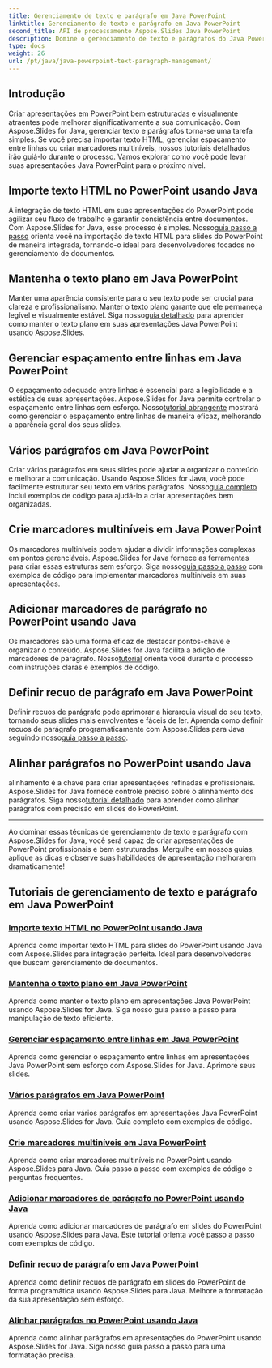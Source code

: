 ```yaml
---
title: Gerenciamento de texto e parágrafo em Java PowerPoint
linktitle: Gerenciamento de texto e parágrafo em Java PowerPoint
second_title: API de processamento Aspose.Slides Java PowerPoint
description: Domine o gerenciamento de texto e parágrafos do Java PowerPoint com Aspose.Slides. Aprenda a importar texto HTML, gerenciar espaçamento entre linhas, criar marcadores e alinhar parágrafos.
type: docs
weight: 26
url: /pt/java/java-powerpoint-text-paragraph-management/
---
```

## Introdução

Criar apresentações em PowerPoint bem estruturadas e visualmente atraentes pode melhorar significativamente a sua comunicação. Com Aspose.Slides for Java, gerenciar texto e parágrafos torna-se uma tarefa simples. Se você precisa importar texto HTML, gerenciar espaçamento entre linhas ou criar marcadores multiníveis, nossos tutoriais detalhados irão guiá-lo durante o processo. Vamos explorar como você pode levar suas apresentações Java PowerPoint para o próximo nível.

## Importe texto HTML no PowerPoint usando Java
 A integração de texto HTML em suas apresentações do PowerPoint pode agilizar seu fluxo de trabalho e garantir consistência entre documentos. Com Aspose.Slides for Java, esse processo é simples. Nosso[guia passo a passo](./import-html-text-powerpoint-java/) orienta você na importação de texto HTML para slides do PowerPoint de maneira integrada, tornando-o ideal para desenvolvedores focados no gerenciamento de documentos.

## Mantenha o texto plano em Java PowerPoint
Manter uma aparência consistente para o seu texto pode ser crucial para clareza e profissionalismo. Manter o texto plano garante que ele permaneça legível e visualmente estável. Siga nosso[guia detalhado](./keep-text-flat-java-powerpoint/) para aprender como manter o texto plano em suas apresentações Java PowerPoint usando Aspose.Slides.

## Gerenciar espaçamento entre linhas em Java PowerPoint
 O espaçamento adequado entre linhas é essencial para a legibilidade e a estética de suas apresentações. Aspose.Slides for Java permite controlar o espaçamento entre linhas sem esforço. Nosso[tutorial abrangente](./manage-line-spacing-java-powerpoint/) mostrará como gerenciar o espaçamento entre linhas de maneira eficaz, melhorando a aparência geral dos seus slides.

## Vários parágrafos em Java PowerPoint
 Criar vários parágrafos em seus slides pode ajudar a organizar o conteúdo e melhorar a comunicação. Usando Aspose.Slides for Java, você pode facilmente estruturar seu texto em vários parágrafos. Nosso[guia completo](./multiple-paragraphs-java-powerpoint/) inclui exemplos de código para ajudá-lo a criar apresentações bem organizadas.

## Crie marcadores multiníveis em Java PowerPoint
Os marcadores multiníveis podem ajudar a dividir informações complexas em pontos gerenciáveis. Aspose.Slides for Java fornece as ferramentas para criar essas estruturas sem esforço. Siga nosso[guia passo a passo](./create-multilevel-bullets-java-powerpoint/) com exemplos de código para implementar marcadores multiníveis em suas apresentações.

## Adicionar marcadores de parágrafo no PowerPoint usando Java
 Os marcadores são uma forma eficaz de destacar pontos-chave e organizar o conteúdo. Aspose.Slides for Java facilita a adição de marcadores de parágrafo. Nosso[tutorial](./add-paragraph-bullets-powerpoint-java/) orienta você durante o processo com instruções claras e exemplos de código.

## Definir recuo de parágrafo em Java PowerPoint
 Definir recuos de parágrafo pode aprimorar a hierarquia visual do seu texto, tornando seus slides mais envolventes e fáceis de ler. Aprenda como definir recuos de parágrafo programaticamente com Aspose.Slides para Java seguindo nosso[guia passo a passo](./set-paragraph-indent-java-powerpoint/).

## Alinhar parágrafos no PowerPoint usando Java
 alinhamento é a chave para criar apresentações refinadas e profissionais. Aspose.Slides for Java fornece controle preciso sobre o alinhamento dos parágrafos. Siga nosso[tutorial detalhado](./align-paragraphs-powerpoint-java/) para aprender como alinhar parágrafos com precisão em slides do PowerPoint.

---

Ao dominar essas técnicas de gerenciamento de texto e parágrafo com Aspose.Slides for Java, você será capaz de criar apresentações de PowerPoint profissionais e bem estruturadas. Mergulhe em nossos guias, aplique as dicas e observe suas habilidades de apresentação melhorarem dramaticamente!
## Tutoriais de gerenciamento de texto e parágrafo em Java PowerPoint
### [Importe texto HTML no PowerPoint usando Java](./import-html-text-powerpoint-java/)
Aprenda como importar texto HTML para slides do PowerPoint usando Java com Aspose.Slides para integração perfeita. Ideal para desenvolvedores que buscam gerenciamento de documentos.
### [Mantenha o texto plano em Java PowerPoint](./keep-text-flat-java-powerpoint/)
Aprenda como manter o texto plano em apresentações Java PowerPoint usando Aspose.Slides for Java. Siga nosso guia passo a passo para manipulação de texto eficiente.
### [Gerenciar espaçamento entre linhas em Java PowerPoint](./manage-line-spacing-java-powerpoint/)
Aprenda como gerenciar o espaçamento entre linhas em apresentações Java PowerPoint sem esforço com Aspose.Slides for Java. Aprimore seus slides.
### [Vários parágrafos em Java PowerPoint](./multiple-paragraphs-java-powerpoint/)
Aprenda como criar vários parágrafos em apresentações Java PowerPoint usando Aspose.Slides for Java. Guia completo com exemplos de código.
### [Crie marcadores multiníveis em Java PowerPoint](./create-multilevel-bullets-java-powerpoint/)
Aprenda como criar marcadores multiníveis no PowerPoint usando Aspose.Slides para Java. Guia passo a passo com exemplos de código e perguntas frequentes.
### [Adicionar marcadores de parágrafo no PowerPoint usando Java](./add-paragraph-bullets-powerpoint-java/)
Aprenda como adicionar marcadores de parágrafo em slides do PowerPoint usando Aspose.Slides para Java. Este tutorial orienta você passo a passo com exemplos de código.
### [Definir recuo de parágrafo em Java PowerPoint](./set-paragraph-indent-java-powerpoint/)
Aprenda como definir recuos de parágrafo em slides do PowerPoint de forma programática usando Aspose.Slides para Java. Melhore a formatação da sua apresentação sem esforço.
### [Alinhar parágrafos no PowerPoint usando Java](./align-paragraphs-powerpoint-java/)
Aprenda como alinhar parágrafos em apresentações do PowerPoint usando Aspose.Slides for Java. Siga nosso guia passo a passo para uma formatação precisa.